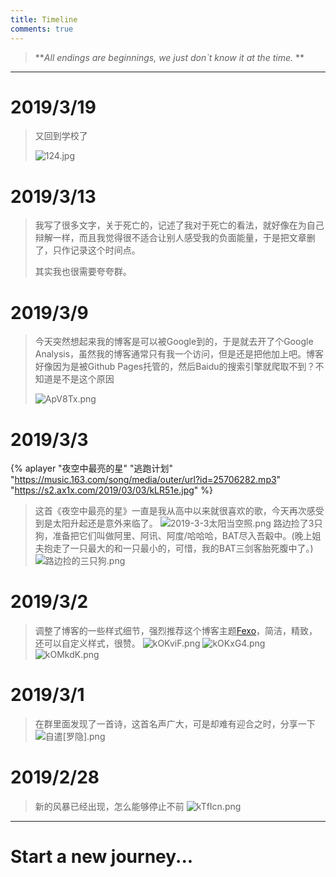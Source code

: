 ```yaml
---
title: Timeline
comments: true
---
```

> ***All endings are beginnings, we just don`t know it at the time.* **
---
# 2019/3/19

> 又回到学校了
>
> ![124.jpg](https://i.loli.net/2019/03/19/5c90c99c9824f.jpg)

# 2019/3/13

> 我写了很多文字，关于死亡的，记述了我对于死亡的看法，就好像在为自己辩解一样，而且我觉得很不适合让别人感受我的负面能量，于是把文章删了，只作记录这个时间点。
>
> 
>
> 其实我也很需要夸夸群。

# 2019/3/9

> 今天突然想起来我的博客是可以被Google到的，于是就去开了个Google Analysis，虽然我的博客通常只有我一个访问，但是还是把他加上吧。博客好像因为是被Github Pages托管的，然后Baidu的搜索引擎就爬取不到？不知道是不是这个原因
>
> ![ApV8Tx.png](https://s2.ax1x.com/2019/03/09/ApV8Tx.png)

# 2019/3/3

{% aplayer "夜空中最亮的星" "逃跑计划" "https://music.163.com/song/media/outer/url?id=25706282.mp3" "https://s2.ax1x.com/2019/03/03/kLR51e.jpg"  %}

> 这首《夜空中最亮的星》一直是我从高中以来就很喜欢的歌，今天再次感受到是太阳升起还是意外来临了。
> ![2019-3-3太阳当空照.png](https://i.loli.net/2019/03/03/5c7b9da362907.png)
> 路边捡了3只狗，准备把它们叫做阿里、阿讯、阿度/哈哈哈，BAT尽入吾觳中。(晚上姐夫抱走了一只最大的和一只最小的，可惜，我的BAT三剑客胎死腹中了。)
> ![路边捡的三只狗.png](https://i.loli.net/2019/03/03/5c7b9dba0957f.png)

# 2019/3/2
> 调整了博客的一些样式细节，强烈推荐这个博客主题[Fexo](https://github.com/forsigner/fexo)，简洁，精致，还可以自定义样式，很赞。
> ![kOKviF.png](https://s2.ax1x.com/2019/03/04/kOKviF.png)
> ![kOKxG4.png](https://s2.ax1x.com/2019/03/04/kOKxG4.png)
> ![kOMkdK.png](https://s2.ax1x.com/2019/03/04/kOMkdK.png)

# 2019/3/1
> 在群里面发现了一首诗，这首名声广大，可是却难有迎合之时，分享一下
> ![自遣[罗隐].png](https://i.loli.net/2019/03/01/5c7904c855523.png)

# 2019/2/28
> 新的风暴已经出现，怎么能够停止不前
> ![kTfIcn.png](https://s2.ax1x.com/2019/02/27/kTfIcn.png)
---
# Start a new journey...
